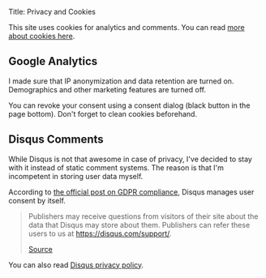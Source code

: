 Title: Privacy and Cookies

This site uses cookies for analytics and comments. You can read [more about cookies here](https://www.cookiesandyou.com).

## Google Analytics
I made sure that IP anonymization and data retention are turned on. Demographics and other marketing features are turned off.

You can revoke your consent using a consent dialog (black button in the page bottom). Don't forget to clean cookies beforehand.

## Disqus Comments

While Disqus is not that awesome in case of privacy, I've decided to stay with it instead of static comment systems. The reason is that I'm incompetent in storing user data myself. 

According to [the official post on GDPR compliance](https://blog.disqus.com/update-on-privacy-and-gdpr-compliance), Disqus manages user consent by itself.

> Publishers may receive questions from visitors of their site about the data that Disqus may store about them. Publishers can refer these users to us at https://disqus.com/support/.  
> 
> [Source](https://blog.disqus.com/update-on-privacy-and-gdpr-compliance)

You can also read [Disqus privacy policy](https://help.disqus.com/en/articles/1717103-disqus-privacy-policy).
